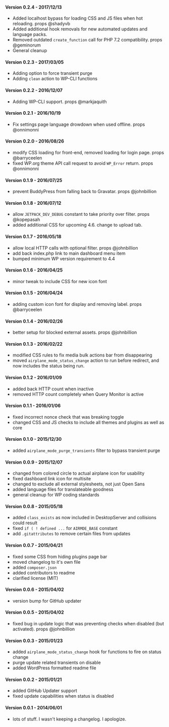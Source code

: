 #### Version 0.2.4 - 2017/12/13
* Added localhost bypass for loading CSS and JS files when hot reloading. props @shadyvb
* Added additional hook removals for new automated updates and language packs.
* Removed outdated `create_function` call for PHP 7.2 compatibility. props @geminorum
* General cleanup

#### Version 0.2.3 - 2017/03/05
* Adding option to force transient purge
* Adding `clean` action to WP-CLI functions

#### Version 0.2.2 - 2016/12/07
* Adding WP-CLI support. props @markjaquith

#### Version 0.2.1 - 2016/10/19
* Fix settings page language drowdown when used offline. props @onnimonni

#### Version 0.2.0 - 2016/08/26
* modify CSS loading for front-end, removed loading for login page. props @barryceelen
* fixed WP.org theme API call request to avoid `WP_Error` return. props @onnimonni

#### Version 0.1.9 - 2016/07/25
* prevent BuddyPress from falling back to Gravatar. props @johnbillion

#### Version 0.1.8 - 2016/07/12
* allow `JETPACK_DEV_DEBUG` constant to take priority over filter. props @kopepasah
* added additional CSS for upcoming 4.6. change to upload tab.

#### Version 0.1.7 - 2016/05/18
* allow local HTTP calls with optional filter. props @johnbillion
* add back index.php link to main dashboard menu item
* bumped minimum WP version requirement to 4.4

#### Version 0.1.6 - 2016/04/25
* minor tweak to include CSS for new icon font

#### Version 0.1.5 - 2016/04/24
* adding custom icon font for display and removing label. props @barryceelen

#### Version 0.1.4 - 2016/02/26
* better setup for blocked external assets. props @johnbillion

#### Version 0.1.3 - 2016/02/22
* modified CSS rules to fix media bulk actions bar from disappearing
* moved `airplane_mode_status_change` action to run before redirect, and now includes the status being run.

#### Version 0.1.2 - 2016/01/09
* added back HTTP count when inactive
* removed HTTP count completely when Query Monitor is active

#### Version 0.1.1 - 2016/01/06
* fixed incorrect nonce check that was breaking toggle
* changed CSS and JS checks to include all themes and plugins as well as core

#### Version 0.1.0 - 2015/12/30
* added `airplane_mode_purge_transients` filter to bypass transient purge

#### Version 0.0.9 - 2015/12/07
* changed from colored circle to actual airplane icon for usability
* fixed dashboard link icon for multisite
* changed to exclude all external stylesheets, not just Open Sans
* added language files for translateable goodness
* general cleanup for WP coding standards

#### Version 0.0.8 - 2015/05/18
* added `class_exists` as now included in DesktopServer and collisions could result
* fixed `if ( ! defined ...` for `AIRMDE_BASE` constant
* add `.gitattributes` to remove certain files from updates

#### Version 0.0.7 - 2015/04/21
* fixed some CSS from hiding plugins page bar
* moved changelog to it's own file
* added `composer.json`
* added contributors to readme
* clarified license (MIT)

#### Version 0.0.6 - 2015/04/02
* version bump for GitHub updater

#### Version 0.0.5 - 2015/04/02
* fixed bug in update logic that was preventing checks when disabled (but activated). props @johnbillion

#### Version 0.0.3 - 2015/01/23
* added `airplane_mode_status_change` hook for functions to fire on status change
* purge update related transients on disable
* added WordPress formatted readme file

#### Version 0.0.2 - 2015/01/21
* added GitHub Updater support
* fixed update capabilities when status is disabled

#### Version 0.0.1 - 2014/06/01
* lots of stuff. I wasn't keeping a changelog. I apologize.
